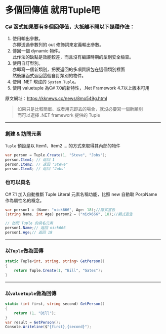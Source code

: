 # 多個回傳值 就用Tuple吧

### C# 函式如果要有多個回傳值，大抵離不開以下幾種作法：
1. 使用輸出參數。  
亦即透過參數列的 out 修飾詞來定義輸出參數。  
2. 傳回一個 dynamic 物件。  
此作法的缺點是效能較差，而且沒有編譯時期的型別安全檢查。  
3. 使用自訂型別。  
亦即寫一個新類別，把要返回的多項資訊包在這個類別裡面  
然後讓函式返回這個自訂類別的物件。
4. 使用 .NET 現成的 `System.Tuple`。
5. 使用 valuetuple 為C# 7.0的新特性，.Net Framework 4.7以上版本可用

原文網址：https://kknews.cc/news/8mo549g.html

  
>如果只是比較簡單、或者用完即丟的場合，就沒必要寫一個新類別  
>而可以選擇 .NET framework 提供的 Tuple  
  

---
### 創建 & 訪問元素  
`Tuple` 預設是以 Item1、Item2 …   的方式來取得其內部的物件
```csharp
var person = Tuple.Create(1, "Steve", "Jobs");
person.Item1; // 返回 1
person.Item2; // 返回 "Steve"
person.Item3; // 返回 "Jobs"
```
### 也可以具名  
C# 7.1 加入自動推斷 Tuple Literal 元素名稱功能，比照 new 自動取 PorpName 作為屬性名的概念。
```csharp
var person1 = (Name: "nick666", Age: 18);//隱式宣告
(string Name, int Age) person2 = ("nick666", 18);//顯式宣告

// 訪問 Tuple 的具名元素
person1.Name;// 返回 nick666
person1.Age;// 返回 18
```
---
### 以`Tuple`做為回傳
```csharp
static Tuple<int, string, string> GetPerson() 
{    
    return Tuple.Create(1, "Bill", "Gates");
}
```
---
### 以`valuetuple`做為回傳
```csharp
static (int first, string second) GetPerson() 
{    
    return (1, "Bill");
}
var result = GetPerson();
Console.Writeline($"{first},{second}");